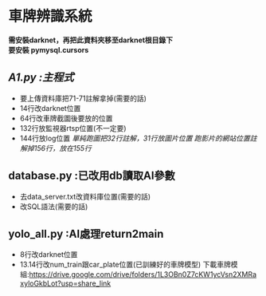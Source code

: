 ﻿# **車牌辨識系統**

 **需安裝darknet，再把此資料夾移至darknet根目錄下  
 要安裝 pymysql.cursors**

## _A1.py :主程式_

* 要上傳資料庫把71-71註解拿掉(需要的話)
* 14行改darknet位置
* 64行改車牌截圖後要放的位置
* 132行放監視器rtsp位置(不一定要)
* 144行放log位置
_單純跑圖把32行註解，31行放圖片位置
跑影片的網站位置註解掉156行，放在155行_

## database.py  :已改用db讀取AI參數

* 去data\_server.txt改資料庫位置(需要的話)
* 改SQL語法(需要的話)

## yolo\_all.py :AI處理return2main

* 8行改darknet位置
* 13.14行改num\_train跟car\_plate位置(已訓練好的車牌模型)
下載車牌模組:https://drive.google.com/drive/folders/1L3OBn0Z7cKW1ycVsn2XMRaxyloGkbLot?usp=share_link




